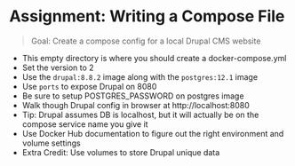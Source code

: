 # Assignment: Writing a Compose File

> Goal: Create a compose config for a local Drupal CMS website

- This empty directory is where you should create a docker-compose.yml
- Set the version to 2
- Use the `drupal:8.8.2` image along with the `postgres:12.1` image
- Use `ports` to expose Drupal on 8080
- Be sure to setup POSTGRES_PASSWORD on postgres image
- Walk though Drupal config in browser at http://localhost:8080
- Tip: Drupal assumes DB is localhost, but it will actually be on the compose service name you give it
- Use Docker Hub documentation to figure out the right environment and volume settings
- Extra Credit: Use volumes to store Drupal unique data
